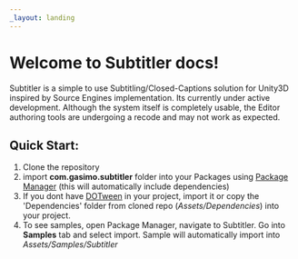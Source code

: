 ```yaml
---
_layout: landing
---
```


# Welcome to **Subtitler** docs!
Subtitler is a simple to use Subtitling/Closed-Captions solution for Unity3D inspired by Source Engines implementation. Its currently under active development. Although the system itself is completely usable, the Editor authoring tools are undergoing a recode and may not work as expected.

## Quick Start:
1. Clone the repository
2. import **com.gasimo.subtitler** folder into your Packages using [Package Manager](https://docs.unity3d.com/Manual/upm-ui.html) (this will automatically include dependencies)
3. If you dont have [DOTween](https://dotween.demigiant.com/download.php) in your project, import it or copy the 'Dependencies' folder from cloned repo (*Assets/Dependencies*) into your project. 
4. To see samples, open Package Manager, navigate to Subtitler. Go into **Samples** tab and select import. Sample will automatically import into *Assets/Samples/Subtitler*

